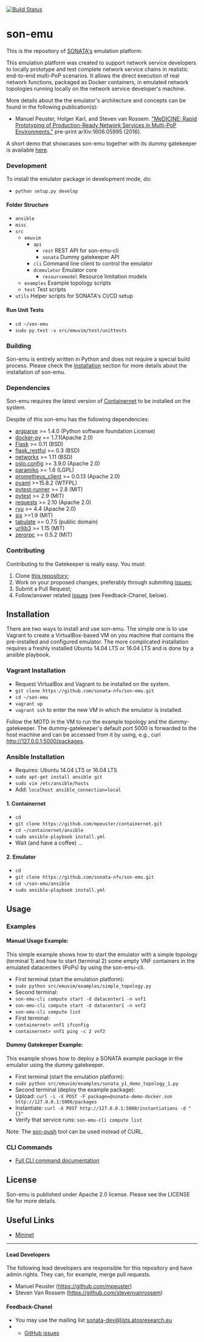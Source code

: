 [![Build Status](http://jenkins.sonata-nfv.eu/buildStatus/icon?job=son-emu)](http://jenkins.sonata-nfv.eu/job/son-emu)

# son-emu
This is the repository of [SONATA's](http://sonata-nfv.eu) emulation platform.

This emulation platform was created to support network  service developers to locally prototype and test complete network service chains in realistic end-to-end multi-PoP scenarios. It allows the direct execution of real network functions, packaged as Docker containers, in emulated network topologies running locally on the network service developer's machine.

More details about the the emulator's architecture and concepts can be found in the following publication(s):

* Manuel Peuster, Holger Karl, and Steven van Rossem. ["MeDICINE: Rapid Prototyping of Production-Ready Network Services in Multi-PoP Environments."](http://arxiv.org/abs/1606.05995) pre-print arXiv:1606.05995 (2016).

A short demo that showcases son-emu together with its dummy gatekeeper is available [here](https://youtu.be/BgWDp5CM0io).

### Development

To install the emulator package in development mode, do:

* `python setup.py develop`

#### Folder Structure

* `ansible`
* `misc`
* `src` 
	* `emuvim`
		* `api`
			* `rest` REST API for son-emu-cli
    		* `sonata` Dummy gatekeeper API
		* `cli` Command line client to control the emulator
		* `dcemulator` Emulator core
			* `resourcemodel` Resource limitation models
	* `examples` Example topology scripts
	* `test` Test scripts
* `utils` Helper scripts for SONATA's CI/CD setup


#### Run Unit Tests
* `cd ~/son-emu`
* `sudo py.test -v src/emuvim/test/unittests`


### Building

Son-emu is entirely written in Python and does not require a special build process. Please check the [Installation](https://github.com/sonata-nfv/son-emu#installation) section for more details about the installation of son-emu.

### Dependencies

Son-emu requires the latest version of [Containernet](https://github.com/mpeuster/containernet) to be installed on the system.

Despite of this son-emu has the following dependencies:

* [argparse](https://pypi.python.org/pypi/argparse) >= 1.4.0 (Python software foundation License)
* [docker-py](https://pypi.python.org/pypi/docker-py) == 1.7.1(Apache 2.0)
* [Flask](https://pypi.python.org/pypi/Flask) >= 0.11 (BSD)
* [flask_restful](https://pypi.python.org/pypi/Flask-RESTful) >= 0.3 (BSD)
* [networkx](https://pypi.python.org/pypi/networkx/) >= 1.11  (BSD)
* [oslo.config](http://docs.openstack.org/developer/oslo.config/) >= 3.9.0  (Apache 2.0)
* [paramiko](https://pypi.python.org/pypi/paramiko/1.16.0) >= 1.6 (LGPL)
* [prometheus_client](https://pypi.python.org/pypi/prometheus_client) >= 0.0.13 (Apache 2.0)
* [pyaml](https://pypi.python.org/pypi/pyaml) >=15.8.2 (WTFPL)
* [pytest-runner](https://pypi.python.org/pypi/pytest-runner) >= 2.8 (MIT)
* [pytest](https://pypi.python.org/pypi/pytest) >= 2.9 (MIT)
* [requests](https://pypi.python.org/pypi/requests) >= 2.10 (Apache 2.0)
* [ryu](https://pypi.python.org/pypi/ryu/4.4) >= 4.4 (Apache 2.0)
* [six](https://pypi.python.org/pypi/six/) >=1.9 (MIT)
* [tabulate](https://pypi.python.org/pypi/tabulate) >= 0.7.5 (public domain)
* [urllib3](https://pypi.python.org/pypi/urllib3) >= 1.15 (MIT)
* [zerorpc](http://www.zerorpc.io) >= 0.5.2 (MIT)

### Contributing
Contributing to the Gatekeeper is really easy. You must:

1. Clone [this repository](http://github.com/sonata-nfv/son-emu);
2. Work on your proposed changes, preferably through submiting [issues](https://github.com/sonata-nfv/son-emu/issues);
3. Submit a Pull Request;
4. Follow/answer related [issues](https://github.com/sonata-nfv/son-emu/issues) (see Feedback-Chanel, below).

## Installation
There are two ways to install and use son-emu. The simple one is to use Vagrant to create a VirtualBox-based VM on you machine that contains the pre-installed and configured emulator. The more complicated installation requires a freshly installed Ubuntu 14.04 LTS or 16.04 LTS and is done by a ansible playbook.

### Vagrant Installation

* Request VirtualBox and Vagrant to be installed on the system.
* `git clone https://github.com/sonata-nfv/son-emu.git`
* `cd ~/son-emu`
* `vagrant up`
* `vagrant ssh` to enter the new VM in which the emulator is installed.

Follow the MOTD in the VM to run the example topology and the dummy-gatekeeper. The dummy-gatekeeper's default port 5000 is forwarded to the host machine and can be accessed from it by using, e.g., curl http://127.0.0.1:5000/packages.

### Ansible Installation

* Requires: Ubuntu 14.04 LTS or 16.04 LTS
* `sudo apt-get install ansible git`
* `sudo vim /etc/ansible/hosts`
* Add: `localhost ansible_connection=local`

#### 1. Containernet

* `cd`
* `git clone https://github.com/mpeuster/containernet.git`
* `cd ~/containernet/ansible`
* `sudo ansible-playbook install.yml`
* Wait (and have a coffee) ...

#### 2. Emulator

* `cd`
* `git clone https://github.com/sonata-nfv/son-emu.git`
* `cd ~/son-emu/ansible`
* `sudo ansible-playbook install.yml`

## Usage

### Examples
#### Manual Usage Example:

This simple example shows how to start the emulator with a simple topology (terminal 1) and how to start (terminal 2) some empty VNF containers in the emulated datacenters (PoPs) by using the son-emu-cli.

* First terminal (start the emulation platform):
 * `sudo python src/emuvim/examples/simple_topology.py`
* Second terminal:
 * `son-emu-cli compute start -d datacenter1 -n vnf1`
 * `son-emu-cli compute start -d datacenter1 -n vnf2`
 * `son-emu-cli compute list`
* First terminal:
 * `containernet> vnf1 ifconfig`
 * `containernet> vnf1 ping -c 2 vnf2`

#### Dummy Gatekeeper Example:

This example shows how to deploy a SONATA example package in the emulator using the dummy gatekeeper.

* First terminal (start the emulation platform):
 * `sudo python src/emuvim/examples/sonata_y1_demo_topology_1.py`
* Second terminal (deploy the example package):
 * Upload: `curl -i -X POST -F package=@sonata-demo-docker.son http://127.0.0.1:5000/packages`
 * Instantiate: `curl -X POST http://127.0.0.1:5000/instantiations -d "{}"`
 * Verify that service runs: `son-emu-cli compute list`

Note: The [son-push](https://github.com/mpeuster/son-cli) tool can be used instead of CURL.


### CLI Commands
* [Full CLI command documentation](https://github.com/sonata-nfv/son-emu/wiki/CLI-Command-Overview)

## License

Son-emu is published under Apache 2.0 license. Please see the LICENSE file for more details.

## Useful Links

* [Mininet](http://mininet.org)

---
#### Lead Developers

The following lead developers are responsible for this repository and have admin rights. They can, for example, merge pull requests.

* Manuel Peuster (https://github.com/mpeuster)
* Steven Van Rossem (https://github.com/stevenvanrossem)

#### Feedback-Chanel

* You may use the mailing list [sonata-dev@lists.atosresearch.eu](mailto:sonata-dev@lists.atosresearch.eu)
* * [GitHub issues](https://github.com/sonata-nfv/son-emu/issues)
